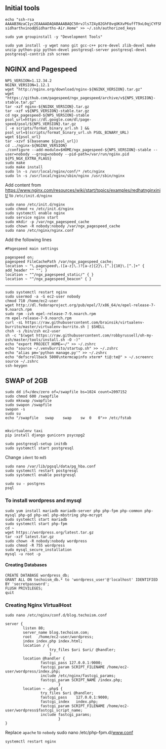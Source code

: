 ## Initial tools    
    echo "ssh-rsa AAAAB3NzaC1yc2EAAAADAQABAAABAQC50rvJls7Z4y82GhF8vqUKXvP6uffT9xL0qjCYFSNM8IpOpBiBuci7S+lFhovooiGtKsT+uY1W1q0KEitqlcnMldQPB3eVwvFpjs/Mxs5AKUvpvw3HpsrKRYJSsWywhQlLzMMWtBexvosnmhLcsLJzaRPbsZEyXH+qX4SWjNMtmxNa3nLDfCZcS1NO83nLlxXMxwNO1Kb3+bo2lROO0dmvK0gvOK0DQBkbhAlOg1VHoDjdmbDujrV/5mpcwgnLVXwC12DXzh6dgKmkakWdjyqmsuKkc9tLipYMS9UwqJ/PsuFh3+BIcFnsmn/I3HktJADTDhwGYOSDIuoweurB/wjH sidharthvinod@Sidharths-Air.Home" >> ~/.ssh/authorized_keys

    sudo yum groupinstall -y "Development Tools"
    
    sudo yum install -y wget nano git gcc-c++ pcre-devel zlib-devel make unzip python-pip python-devel postgresql-server postgresql-devel postgresql-contrib zsh screen

## NGINX and Pagespeed
    NPS_VERSION=1.12.34.2
    NGINX_VERSION=1.12.1
    wget "http://nginx.org/download/nginx-${NGINX_VERSION}.tar.gz"
    wget "https://github.com/pagespeed/ngx_pagespeed/archive/v${NPS_VERSION}-stable.tar.gz"
    tar -xzf nginx-${NGINX_VERSION}.tar.gz
    tar -xzf v${NPS_VERSION}-stable.tar.gz
    cd ngx_pagespeed-${NPS_VERSION}-stable
    psol_url=https://dl.google.com/dl/page-speed/psol/${NPS_VERSION}.tar.gz
    [ -e scripts/format_binary_url.sh ] && psol_url=$(scripts/format_binary_url.sh PSOL_BINARY_URL)
    wget ${psol_url}
    tar -xzvf $(basename ${psol_url})
    cd ../nginx-${NGINX_VERSION}
    ./configure --add-module=$HOME/ngx_pagespeed-${NPS_VERSION}-stable --user=nobody --group=nobody --pid-path=/var/run/nginx.pid ${PS_NGX_EXTRA_FLAGS}
    sudo make
    sudo make install
    sudo ln -s /usr/local/nginx/conf/* /etc/nginx
    sudo ln -s /usr/local/nginx/sbin/nginx /usr/sbin/nginx

 
 Add content from https://www.nginx.com/resources/wiki/start/topics/examples/redhatnginxinit/ to `/etc/init.d/nginx`

    sudo nano /etc/init.d/nginx
    sudo chmod +x /etc/init.d/nginx
    sudo systemctl enable nginx
    sudo service nginx start
    sudo mkdir -p /var/ngx_pagespeed_cache
    sudo chown -R nobody:nobody /var/ngx_pagespeed_cache
    sudo nano /etc/nginx/nginx.conf

 Add the following lines
 
    #Pagespeed main settings

    pagespeed on;
    pagespeed FileCachePath /var/ngx_pagespeed_cache;
    location ~ "\.pagespeed\.([a-z]\.)?[a-z]{2}\.[^.]{10}\.[^.]+" { add_header "" ""; }
    location ~ "^/ngx_pagespeed_static/" { }
    location ~ "^/ngx_pagespeed_beacon" { }


---

    sudo systemctl restart nginx
    sudo usermod -a -G ec2-user nobody
    chmod 710 /home/ec2-user
    wget http://dl.fedoraproject.org/pub/epel/7/x86_64/e/epel-release-7-9.noarch.rpm
    sudo rpm -ivh epel-release-7-9.noarch.rpm
    rm epel-release-7-9.noarch.rpm
    curl -sL https://raw.githubusercontent.com/brainsik/virtualenv-burrito/master/virtualenv-burrito.sh | $SHELL
    chsh -s /bin/zsh ec2-user
    sh -c "$(wget https://raw.githubusercontent.com/robbyrussell/oh-my-zsh/master/tools/install.sh -O -)"
    echo "export PROJECT_HOME=~/" >> ~/.zshrc
    echo "source ~/.venvburrito/startup.sh" >> ~/.zshrc
    echo "alias pm='python manage.py'" >> ~/.zshrc
    echo "defscrollback 5000\ntermcapinfo xterm* ti@:te@" > ~/.screenrc
    source ~/.zshrc
    ssh-keygen

## SWAP of 2GB
    sudo dd if=/dev/zero of=/swapfile bs=1024 count=2097152
    sudo chmod 600 /swapfile
    sudo mkswap /swapfile
    sudo swapon /swapfile
    swapon -s
    sudo su
    echo "/swapfile   swap    swap    sw  0   0">> /etc/fstab


    mkvirtualenv taxi
    pip install django gunicorn psycopg2

    sudo postgresql-setup initdb
    sudo systemctl start postgresql
 
 Change `ident` to `md5`
 
    sudo nano /var/lib/pgsql/data/pg_hba.conf
    sudo systemctl restart postgresql
    sudo systemctl enable postgresql

    sudo su - postgres    
    psql


 ### To install wordpress and mysql

    sudo yum install mariadb mariadb-server php php-fpm php-common php-mysql php-gd php-xml php-mbstring php-mcrypt 
    sudo systemctl start mariadb
    sudo systemctl start php-fpm
    cd ~
    wget https://wordpress.org/latest.tar.gz
    tar -xzf latest.tar.gz
    sudo chown -R nobody:nobody wordpress
    sudo chmod -R 755 wordpress
    sudo mysql_secure_installation
    mysql -u root -p        
    

 #### Creating Databases

    CREATE DATABASE wordpress_db;
    GRANT ALL ON techoism_db.* to 'wordpress_user'@'localhost' IDENTIFIED BY 'secretpassword';
    FLUSH PRIVILEGES;
    quit


### Creating Nginx VirtualHost

`sudo nano /etc/nginx/conf.d/blog.techoism.conf`

    server {
            listen 80;
            server_name blog.techoism.com;
            root   /home/ec2-user/wordpress;
            index index.php index.html;
            location / {
                        try_files $uri $uri/ @handler;
                        }
            location @handler {
                    fastcgi_pass 127.0.0.1:9000;
                    fastcgi_param SCRIPT_FILENAME /home/ec2-user/wordpress/index.php;
                    include /etc/nginx/fastcgi_params;
                    fastcgi_param SCRIPT_NAME /index.php;
                            }
            location ~ .php$ {
                    try_files $uri @handler;
                    fastcgi_pass    127.0.0.1:9000;
                    fastcgi_index   index.php;
                    fastcgi_param SCRIPT_FILENAME /home/ec2-user/wordpress$fastcgi_script_name;
                    include fastcgi_params;
                            }
    }
    

Replace `apache` to `nobody`
    sudo nano /etc/php-fpm.d/www.conf
    
    systemctl restart nginx
